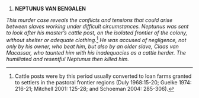 1.  **NEPTUNUS VAN BENGALEN**

*This murder case reveals the conflicts and tensions that could arise
between slaves working under difficult circumstances. Neptunus was sent
to look after his master’s cattle post, on the isolated frontier of the
colony, without shelter or adequate clothing.*[^1] *He was accused of
negligence, not only by his owner, who beat him, but also by an older
slave, Claas van Macassar, who taunted him with his inadequacies as a
cattle herder. The humiliated and resentful Neptunus then killed him.*

[^1]: Cattle posts were by this period usually converted to loan farms
    granted to settlers in the pastoral frontier regions (Duly
    1968:15-20; Guelke 1974: 216-21; Mitchell 2001: 125-28; and Schoeman
    2004: 285-306).
